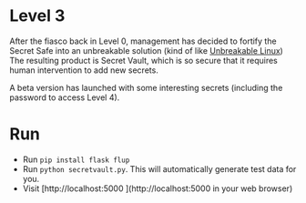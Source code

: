 # Level 3

After the fiasco back in Level 0, management has decided to fortify the Secret
Safe into an unbreakable solution (kind of like
[Unbreakable Linux](http://www.oracle.com/us/technologies/linux/ubreakable-enterprise-kernel-linux-173350.html))
The resulting product is Secret Vault, which is so secure that it requires
human intervention to add new secrets.

A beta version has launched with some interesting secrets
(including the password to access Level 4).

# Run

- Run `pip install flask flup`
- Run `python secretvault.py`. This will automatically generate test data for you.
- Visit [http://localhost:5000 ](http://localhost:5000 in your web browser)
